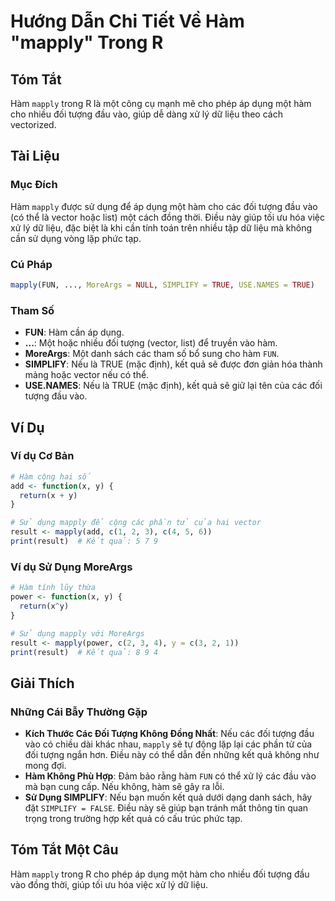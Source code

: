 <!--
Meta Description: # Hướng Dẫn Chi Tiết Về Hàm "mapply" Trong R ## Tóm Tắt Hàm `mapply` trong R là một công cụ mạnh mẽ cho phép áp dụng một hàm cho nhiều đối tượng đầu v...
Meta Keywords: hàm, mapply, dụng, một, đối
-->

# Hướng Dẫn Chi Tiết Về Hàm "mapply" Trong R

## Tóm Tắt
Hàm `mapply` trong R là một công cụ mạnh mẽ cho phép áp dụng một hàm cho nhiều đối tượng đầu vào, giúp dễ dàng xử lý dữ liệu theo cách vectorized.

## Tài Liệu
### Mục Đích
Hàm `mapply` được sử dụng để áp dụng một hàm cho các đối tượng đầu vào (có thể là vector hoặc list) một cách đồng thời. Điều này giúp tối ưu hóa việc xử lý dữ liệu, đặc biệt là khi cần tính toán trên nhiều tập dữ liệu mà không cần sử dụng vòng lặp phức tạp.

### Cú Pháp
```R
mapply(FUN, ..., MoreArgs = NULL, SIMPLIFY = TRUE, USE.NAMES = TRUE)
```

### Tham Số
- **FUN**: Hàm cần áp dụng.
- **...**: Một hoặc nhiều đối tượng (vector, list) để truyền vào hàm.
- **MoreArgs**: Một danh sách các tham số bổ sung cho hàm `FUN`.
- **SIMPLIFY**: Nếu là TRUE (mặc định), kết quả sẽ được đơn giản hóa thành mảng hoặc vector nếu có thể.
- **USE.NAMES**: Nếu là TRUE (mặc định), kết quả sẽ giữ lại tên của các đối tượng đầu vào.

## Ví Dụ
### Ví dụ Cơ Bản
```R
# Hàm cộng hai số
add <- function(x, y) {
  return(x + y)
}

# Sử dụng mapply để cộng các phần tử của hai vector
result <- mapply(add, c(1, 2, 3), c(4, 5, 6))
print(result)  # Kết quả: 5 7 9
```

### Ví dụ Sử Dụng MoreArgs
```R
# Hàm tính lũy thừa
power <- function(x, y) {
  return(x^y)
}

# Sử dụng mapply với MoreArgs
result <- mapply(power, c(2, 3, 4), y = c(3, 2, 1))
print(result)  # Kết quả: 8 9 4
```

## Giải Thích
### Những Cái Bẫy Thường Gặp
- **Kích Thước Các Đối Tượng Không Đồng Nhất**: Nếu các đối tượng đầu vào có chiều dài khác nhau, `mapply` sẽ tự động lặp lại các phần tử của đối tượng ngắn hơn. Điều này có thể dẫn đến những kết quả không như mong đợi.
- **Hàm Không Phù Hợp**: Đảm bảo rằng hàm `FUN` có thể xử lý các đầu vào mà bạn cung cấp. Nếu không, hàm sẽ gây ra lỗi.
- **Sử Dụng SIMPLIFY**: Nếu bạn muốn kết quả dưới dạng danh sách, hãy đặt `SIMPLIFY = FALSE`. Điều này sẽ giúp bạn tránh mất thông tin quan trọng trong trường hợp kết quả có cấu trúc phức tạp.

## Tóm Tắt Một Câu
Hàm `mapply` trong R cho phép áp dụng một hàm cho nhiều đối tượng đầu vào đồng thời, giúp tối ưu hóa việc xử lý dữ liệu.